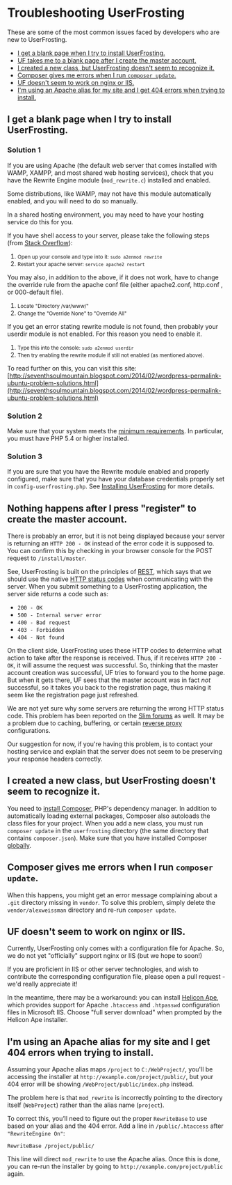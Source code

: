 # Troubleshooting UserFrosting

These are some of the most common issues faced by developers who are new to UserFrosting.

*   [I get a blank page when I try to install UserFrosting.](#blank-page)
*   [UF takes me to a blank page after I create the master account.](#wrong-status-code)
*   [I created a new class, but UserFrosting doesn't seem to recognize it.](#new-class)
*   [Composer gives me errors when I run `composer update`.](#composer-error)
*   [UF doesn't seem to work on nginx or IIS.](#other-servers)
*   [I'm using an Apache alias for my site and I get 404 errors when trying to install.](#alias)

## I get a blank page when I try to install UserFrosting.

### Solution 1

If you are using Apache (the default web server that comes installed with WAMP, XAMPP, and most shared web hosting services), check that you have the Rewrite Engine module (`mod_rewrite.c`) installed and enabled.

Some distributions, like WAMP, may not have this module automatically enabled, and you will need to do so manually.

In a shared hosting environment, you may need to have your hosting service do this for you.

If you have shell access to your server, please take the following steps (from [Stack Overflow](http://stackoverflow.com/questions/869092/how-to-enable-mod-rewrite-for-apache-2-2/21658877#21658877)):

1.  <small>Open up your console and type into it: `sudo a2enmod rewrite`</small>
2.  <small>Restart your apache server: `service apache2 restart`</small>

You may also, in addition to the above, if it does not work, have to change the override rule from the apache conf file (either apache2.conf, http.conf , or 000-default file).

1.  <small>Locate "Directory /var/www/"</small>
2.  <small>Change the "Override None" to "Override All"</small>

If you get an error stating rewrite module is not found, then probably your userdir module is not enabled. For this reason you need to enable it.

1.  <small>Type this into the console: `sudo a2enmod userdir`</small>
2.  <small>Then try enabling the rewrite module if still not enabled (as mentioned above).</small>

To read further on this, you can visit this site: [http://seventhsoulmountain.blogspot.com/2014/02/wordpress-permalink-ubuntu-problem-solutions.html](http://seventhsoulmountain.blogspot.com/2014/02/wordpress-permalink-ubuntu-problem-solutions.html)

### Solution 2

Make sure that your system meets the [minimum requirements]({{site.url}}/installation). In particular, you must have PHP 5.4 or higher installed.

### Solution 3

If you are sure that you have the Rewrite module enabled and properly configured, make sure that you have your database credentials properly set in `config-userfrosting.php`. See [Installing UserFrosting]({{site.url}}/installation) for more details.

## Nothing happens after I press "register" to create the master account.

There is probably an error, but it is not being displayed because your server is returning an `HTTP 200 - OK` instead of the error code it is supposed to. You can confirm this by checking in your browser console for the POST request to `/install/master`.

See, UserFrosting is built on the principles of [REST](https://en.wikipedia.org/wiki/Representational_state_transfer), which says that we should use the native [HTTP status codes](https://en.wikipedia.org/wiki/List_of_HTTP_status_codes) when communicating with the server. When you submit something to a UserFrosting application, the server side returns a code such as:

*   `200 - OK`
*   `500 - Internal server error`
*   `400 - Bad request`
*   `403 - Forbidden`
*   `404 - Not found`

On the client side, UserFrosting uses these HTTP codes to determine what action to take after the response is received. Thus, if it receives `HTTP 200 - OK`, it will assume the request was successful. So, thinking that the master account creation was successful, UF tries to forward you to the home page. But when it gets there, UF sees that the master account was in fact _not_ successful, so it takes you back to the registration page, thus making it seem like the registration page just refreshed.

We are not yet sure why some servers are returning the wrong HTTP status code. This problem has been reported on the [Slim forums](http://help.slimframework.com/discussions/questions/640-response-header) as well. It may be a problem due to caching, buffering, or certain [reverse proxy](http://serverfault.com/questions/400345/apache-reverse-proxy-not-preserving-headers) configurations.

Our suggestion for now, if you're having this problem, is to contact your hosting service and explain that the server does not seem to be preserving your response headers correctly.

## I created a new class, but UserFrosting doesn't seem to recognize it.

You need to [install Composer](http://getcomposer.org), PHP's dependency manager. In addition to automatically loading external packages, Composer also autoloads the class files for your project. When you add a new class, you must run `composer update` in the `userfrosting` directory (the same directory that contains `composer.json`). Make sure that you have installed Composer [globally](https://getcomposer.org/doc/00-intro.md#globally).

## Composer gives me errors when I run `composer update`.

When this happens, you might get an error message complaining about a `.git` directory missing in `vendor`.  To solve this problem, simply delete the `vendor/alexweissman` directory and re-run `composer update`.

## UF doesn't seem to work on nginx or IIS.

Currently, UserFrosting only comes with a configuration file for Apache. So, we do not yet "officially" support nginx or IIS (but we hope to soon!)

If you are proficient in IIS or other server technologies, and wish to contribute the corresponding configuration file, please open a pull request - we'd really appreciate it!

In the meantime, there may be a workaround: you can install [Helicon Ape](http://www.helicontech.com/ape/), which provides support for Apache `.htaccess` and `.htpasswd` configuration files in Microsoft IIS. Choose "full server download" when prompted by the Helicon Ape installer.

## I'm using an Apache alias for my site and I get 404 errors when trying to install.

Assuming your Apache alias maps `/project` to `C:/WebProject/`, you'll be accessing the installer at `http://example.com/project/public/`, but your 404 error will be showing `/WebProject/public/index.php` instead.

The problem here is that `mod_rewrite` is incorrectly pointing to the directory itself (`WebProject`) rather than the alias name (`project`).

To correct this, you’ll need to figure out the proper `RewriteBase` to use based on your alias and the 404 error. Add a line in `/public/.htaccess` after `"RewriteEngine On"`:

`RewriteBase /project/public/`

This line will direct `mod_rewrite` to use the Apache alias. Once this is done, you can re-run the installer by going to `http://example.com/project/public` again.